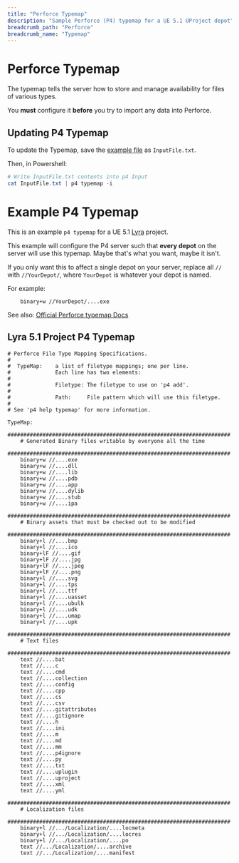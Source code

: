 ```yaml
---
title: "Perforce Typemap"
description: "Sample Perforce (P4) typemap for a UE 5.1 UProject depot"
breadcrumb_path: "Perforce"
breadcrumb_name: "Typemap"
---
```


# Perforce Typemap

The typemap tells the server how to store and manage availability for files of various types.

You **must** configure it **before** you try to import any data into Perforce.


## Updating P4 Typemap

To update the Typemap, save the [example file](#Example)
as `InputFile.txt`.

Then, in Powershell:

```powershell
# Write InputFile.txt contents into p4 Input
cat InputFile.txt | p4 typemap -i
```

<a id='Example'></a>
# Example P4 Typemap

This is an example `p4 typemap` for a UE 5.1 [Lyra](/UE5/LyraStarterGame/) project.

This example will configure the P4 server such that **every depot**
on the server will use this typemap.
Maybe that's what you want, maybe it isn't.

If you only want this to affect a single depot on your server,
replace all `//` with `//YourDepot/`,
where `YourDepot` is whatever your depot is named.

For example:

```text
    binary+w //YourDepot/....exe
```

See also: [Official Perforce typemap Docs](https://www.perforce.com/blog/vcs/perforce-p4-typemap)

## Lyra 5.1 Project P4 Typemap

```text
# Perforce File Type Mapping Specifications.
#
#  TypeMap:    a list of filetype mappings; one per line.
#              Each line has two elements:
#
#              Filetype: The filetype to use on 'p4 add'.
#
#              Path:     File pattern which will use this filetype.
#
# See 'p4 help typemap' for more information.

TypeMap:
    ######################################################################
    # Generated Binary files writable by everyone all the time
    ######################################################################
    binary+w //....exe
    binary+w //....dll
    binary+w //....lib
    binary+w //....pdb
    binary+w //....app
    binary+w //....dylib
    binary+w //....stub
    binary+w //....ipa
    ######################################################################
    # Binary assets that must be checked out to be modified
    ######################################################################
    binary+l //....bmp
    binary+l //....ico
    binary+lF //....gif
    binary+lF //....jpg
    binary+lF //....jpeg
    binary+lF //....png
    binary+l //....svg
    binary+l //....tps
    binary+l //....ttf
    binary+l //....uasset
    binary+l //....ubulk
    binary+l //....udk
    binary+l //....umap
    binary+l //....upk
    ######################################################################
    # Text files
    ######################################################################
    text //....bat
    text //....c
    text //....cmd
    text //....collection
    text //....config
    text //....cpp
    text //....cs
    text //....csv
    text //....gitattributes
    text //....gitignore
    text //....h
    text //....ini
    text //....m
    text //....md
    text //....mm
    text //....p4ignore
    text //....py
    text //....txt
    text //....uplugin
    text //....uproject
    text //....xml
    text //....yml
    ######################################################################
    # Localization files
    ######################################################################
    binary+l //.../Localization/....locmeta
    binary+l //.../Localization/....locres
    binary+l //.../Localization/....po
    text //.../Localization/....archive
    text //.../Localization/....manifest
```
